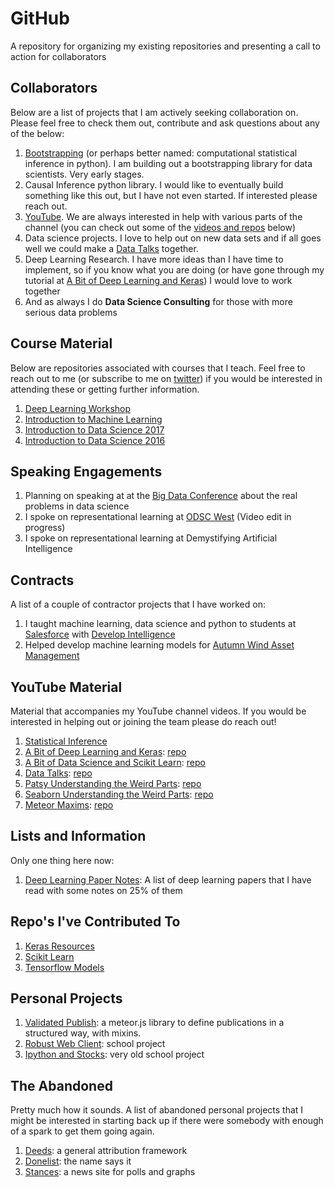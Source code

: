 # GitHub

A repository for organizing my existing repositories and presenting a call to action for collaborators

## Collaborators

Below are a list of projects that I am actively seeking collaboration on. Please feel free to check them out, contribute and ask questions about any of the below:

1. [Bootstrapping](https://github.com/knathanieltucker/bootstrapping) (or perhaps better named: computational statistical inference in python). I am building out a bootstrapping library for data scientists. Very early stages.
2. Causal Inference python library. I would like to eventually build something like this out, but I have not even started. If interested please reach out.
3. [YouTube](https://www.youtube.com/channel/UCQTQ0AbOupKNxKKY-_x46OQ). We are always interested in help with various parts of the channel (you can check out some of the [videos and repos](#youtube-material) below)
4. Data science projects. I love to help out on new data sets and if all goes well we could make a [Data Talks](https://www.youtube.com/watch?v=4Aimp4i5M0c) together.
5. Deep Learning Research. I have more ideas than I have time to implement, so if you know what you are doing (or have gone through my tutorial at [A Bit of Deep Learning and Keras](https://www.youtube.com/playlist?list=PLgJhDSE2ZLxaPX0jteHZG4skdj8ZrST9d)) I would love to work together
6. And as always I do **Data Science Consulting** for those with more serious data problems

## Course Material

Below are repositories associated with courses that I teach. Feel free to reach out to me (or subscribe to me on [twitter](https://twitter.com/knatetucker)) if you would be interested in attending these or getting further information.

1. [Deep Learning Workshop](https://github.com/knathanieltucker/tf-keras-tutorial)
2. [Introduction to Machine Learning](https://github.com/knathanieltucker/data-science-foundations)
3. [Introduction to Data Science 2017](https://github.com/knathanieltucker/dat-sf-37)
4. [Introduction to Data Science 2016](https://github.com/ga-students/ds-sf-29)

## Speaking Engagements

1. Planning on speaking at at the [Big Data Conference](http://www.globalbigdataconference.com/santa-clara/6th-annual-global-big-data-conference/event-105.html) about the real problems in data science
2. I spoke on representational learning at [ODSC West](https://odsc.com/california) (Video edit in progress)
3. I spoke on representational learning at Demystifying Artificial Intelligence

## Contracts

A list of a couple of contractor projects that I have worked on:

1. I taught machine learning, data science and python to students at [Salesforce](https://www.salesforce.com) with [Develop Intelligence](https://www.developintelligence.com)
2. Helped develop machine learning models for [Autumn Wind Asset Management](https://www.autumnwind.com)

## YouTube Material

Material that accompanies my YouTube channel videos. If you would be interested in helping out or joining the team please do reach out!

1. [Statistical Inference](https://www.youtube.com/playlist?list=PLgJhDSE2ZLxaaM1W45NB8dFSQ-frJJoBq)
2. [A Bit of Deep Learning and Keras](https://www.youtube.com/playlist?list=PLgJhDSE2ZLxaPX0jteHZG4skdj8ZrST9d): [repo](https://github.com/knathanieltucker/a-bit-of-deep-learning-and-keras)
3. [A Bit of Data Science and Scikit Learn](https://www.youtube.com/playlist?list=PLgJhDSE2ZLxb33q-x5592LCiVRsHDxVf3): [repo](https://github.com/knathanieltucker/bit-of-data-science-and-scikit-learn)
4. [Data Talks](https://www.youtube.com/watch?v=4Aimp4i5M0c): [repo](https://github.com/knathanieltucker/data-talks)
5. [Patsy Understanding the Weird Parts](https://www.youtube.com/watch?v=8eeRNiVmo2U&list=PLgJhDSE2ZLxblV7ywtiK3xrEZ-vWm11Xn): [repo](https://github.com/knathanieltucker/patsy-weird-parts)
6. [Seaborn Understanding the Weird Parts](https://www.youtube.com/playlist?list=PLgJhDSE2ZLxYlhQx0UfVlnF1F7OWF-9rp): [repo](https://github.com/knathanieltucker/seaborn-weird-parts)
7. [Meteor Maxims](https://www.youtube.com/watch?v=v4bOiWdH3XE&list=PLgJhDSE2ZLxYrvnMDf6DnayHjbXJEzYRm): [repo](https://github.com/knathanieltucker/pubsub)

## Lists and Information

Only one thing here now:

1. [Deep Learning Paper Notes](https://github.com/knathanieltucker/deeplearning-papernotes): A list of deep learning papers that I have read with some notes on 25% of them

## Repo's I've Contributed To

1. [Keras Resources](https://github.com/knathanieltucker/keras-resources)
2. [Scikit Learn](https://github.com/knathanieltucker/scikit-learn)
3. [Tensorflow Models](https://github.com/knathanieltucker/models)

## Personal Projects

1. [Validated Publish](https://github.com/knathanieltucker/validated-publish): a meteor.js library to define publications in a structured way, with mixins.
2. [Robust Web Client](https://github.com/knathanieltucker/robust_web_client): school project
3. [Ipython and Stocks](https://github.com/knathanieltucker/209fp): very old school project

## The Abandoned 

Pretty much how it sounds. A list of abandoned personal projects that I might be interested in starting back up if there were somebody with enough of a spark to get them going again.

1. [Deeds](https://github.com/knathanieltucker/deeds): a general attribution framework 
2. [Donelist](https://github.com/knathanieltucker/donelist): the name says it
3. [Stances](https://github.com/knathanieltucker/stances): a news site for polls and graphs
